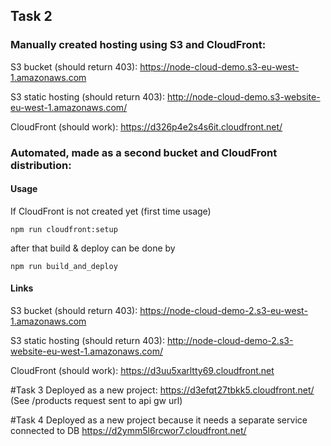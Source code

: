 ## Task 2

### Manually created hosting using S3 and CloudFront:

S3 bucket (should return 403):
https://node-cloud-demo.s3-eu-west-1.amazonaws.com

S3 static hosting (should return 403):
http://node-cloud-demo.s3-website-eu-west-1.amazonaws.com/

CloudFront (should work):
https://d326p4e2s4s6it.cloudfront.net/

### Automated, made as a second bucket and CloudFront distribution:

#### Usage

If CloudFront is not created yet (first time usage)

`npm run cloudfront:setup`

after that build & deploy can be done by

`npm run build_and_deploy`

#### Links

S3 bucket (should return 403):
https://node-cloud-demo-2.s3-eu-west-1.amazonaws.com

S3 static hosting (should return 403):
http://node-cloud-demo-2.s3-website-eu-west-1.amazonaws.com/

CloudFront (should work):
https://d3uu5xarltty69.cloudfront.net

#Task 3
Deployed as a new project:
https://d3efqt27tbkk5.cloudfront.net/
(See /products request sent to api gw url)

#Task 4
Deployed as a new project because it needs a separate service connected to DB
https://d2ymm5l6rcwor7.cloudfront.net/
